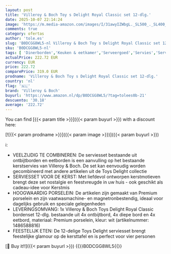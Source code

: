 ```yaml
---
layout: post
title: 'Villeroy & Boch Toy s Delight Royal Classic set 12-dlg.'
date: 2025-10-07 22:14:24
image: 'https://m.media-amazon.com/images/I/31awyIZWbgL._SL500_._SL400_.jpg'
comments: true
category: ofertas
author: 'tole.es'
slug: 'B0DCGG8WL5-nl Villeroy & Boch Toy s Delight Royal Classic set 12-dlg.'
sku: 'B0DCGG8WL5-nl'
tags: [ 'Dinerborden','Keuken & eetkamer','Serveergoed','Servies','Serviesgoed','Serviesgoed & serveerbestek','Wonen & keuken','villeroy & boch','🇳🇱', ]
actualPrice: 222.72 EUR
currency: EUR
price: 222.72
comparePrice: 319.0 EUR
prodname: 'Villeroy & Boch Toy s Delight Royal Classic set 12-dlg.'
country: 'nl'
flag: '🇳🇱'
brand: 'Villeroy & Boch'
buyurl: 'https://www.amazon.nl/dp/B0DCGG8WL5/?tag=tolees0b-21'
descuento: '30.18'
average: '222.72'
---
```


You can find [{{< param title >}}]({{< param buyurl >}}) with a discount here:

[![{{< param prodname >}}]({{< param image >}})]({{< param buyurl >}})

ℹ️:

- VEELZIJDIG TE COMBINEREN: De serviesset bestaande uit ontbijtborden en eetborden is een aanvulling op het bestaande kerstservies van Villeroy & Boch. De set kan eenvoudig worden gecombineerd met andere artikelen uit de Toys Delight collectie
- SERVIESSET VOOR DE KERST: Met liefdevol ontworpen kerstmotieven brengt deze set nostalgie en feestvreugde in uw huis - ook geschikt als cadeau-idee voor Kerstmis
- HOOGWAARDIG PORSELEIN: De artikelen zijn gemaakt van Premium porselein en zijn vaatwasmachine- en magnetronbestendig, ideaal voor dagelijks gebruik en speciale gelegenheden
- LEVERINGSOMVANG: 1x Villeroy & Boch Toys Delight Royal Classic bordenset 12-dlg. bestaande uit 4x ontbijtbord, 4x diepe bord en 4x eetbord, materiaal: Premium porselein, kleur: wit (artikelnummer: 1486588816)
- FEESTELIJK ETEN: De 12-delige Toys Delight serviesset brengt feestelijke glamour op de kersttafel en is perfect voor vier personen

[🛒 Buy it!!]({{< param buyurl >}})
{{<world>}}B0DCGG8WL5{{</world>}}
